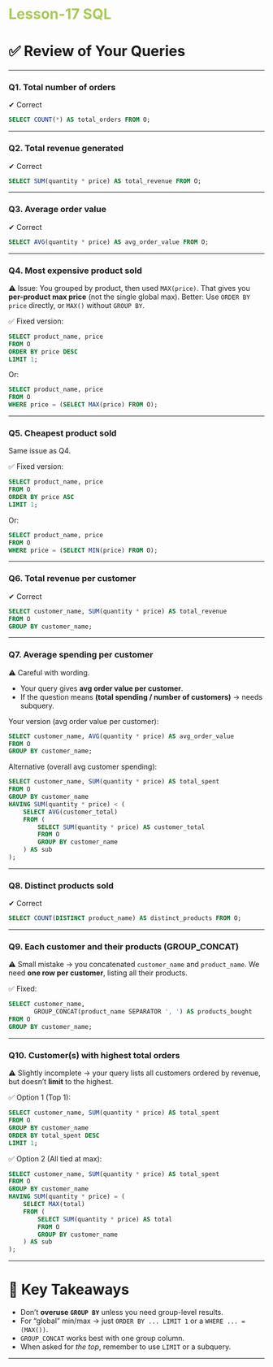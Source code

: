 # <span style="color:#a7c957">**Lesson-17 SQL**</span>



# ✅ Review of Your Queries

---

### Q1. Total number of orders

✔ Correct

```sql
SELECT COUNT(*) AS total_orders FROM O;
```

---

### Q2. Total revenue generated

✔ Correct

```sql
SELECT SUM(quantity * price) AS total_revenue FROM O;
```

---

### Q3. Average order value

✔ Correct

```sql
SELECT AVG(quantity * price) AS avg_order_value FROM O;
```

---

### Q4. Most expensive product sold

⚠️ Issue:
You grouped by product, then used `MAX(price)`. That gives you **per-product max price** (not the single global max).
Better: Use `ORDER BY price` directly, or `MAX()` without `GROUP BY`.

✅ Fixed version:

```sql
SELECT product_name, price
FROM O
ORDER BY price DESC
LIMIT 1;
```

Or:

```sql
SELECT product_name, price
FROM O
WHERE price = (SELECT MAX(price) FROM O);
```

---

### Q5. Cheapest product sold

Same issue as Q4.

✅ Fixed version:

```sql
SELECT product_name, price
FROM O
ORDER BY price ASC
LIMIT 1;
```

Or:

```sql
SELECT product_name, price
FROM O
WHERE price = (SELECT MIN(price) FROM O);
```

---

### Q6. Total revenue per customer

✔ Correct

```sql
SELECT customer_name, SUM(quantity * price) AS total_revenue
FROM O
GROUP BY customer_name;
```

---

### Q7. Average spending per customer

⚠️ Careful with wording.

* Your query gives **avg order value per customer**.
* If the question means **(total spending / number of customers)** → needs subquery.

Your version (avg order value per customer):

```sql
SELECT customer_name, AVG(quantity * price) AS avg_order_value
FROM O
GROUP BY customer_name;
```

Alternative (overall avg customer spending):

```sql
SELECT customer_name, SUM(quantity * price) AS total_spent
FROM O
GROUP BY customer_name
HAVING SUM(quantity * price) < (
    SELECT AVG(customer_total)
    FROM (
        SELECT SUM(quantity * price) AS customer_total
        FROM O
        GROUP BY customer_name
    ) AS sub
);
```

---

### Q8. Distinct products sold

✔ Correct

```sql
SELECT COUNT(DISTINCT product_name) AS distinct_products FROM O;
```

---

### Q9. Each customer and their products (GROUP\_CONCAT)

⚠️ Small mistake → you concatenated `customer_name` and `product_name`.
We need **one row per customer**, listing all their products.

✅ Fixed:

```sql
SELECT customer_name,
       GROUP_CONCAT(product_name SEPARATOR ', ') AS products_bought
FROM O
GROUP BY customer_name;
```

---

### Q10. Customer(s) with highest total orders

⚠️ Slightly incomplete → your query lists all customers ordered by revenue, but doesn’t **limit** to the highest.

✅ Option 1 (Top 1):

```sql
SELECT customer_name, SUM(quantity * price) AS total_spent
FROM O
GROUP BY customer_name
ORDER BY total_spent DESC
LIMIT 1;
```

✅ Option 2 (All tied at max):

```sql
SELECT customer_name, SUM(quantity * price) AS total_spent
FROM O
GROUP BY customer_name
HAVING SUM(quantity * price) = (
    SELECT MAX(total)
    FROM (
        SELECT SUM(quantity * price) AS total
        FROM O
        GROUP BY customer_name
    ) AS sub
);
```

---

# 🚀 Key Takeaways

* Don’t **overuse `GROUP BY`** unless you need group-level results.
* For “global” min/max → just `ORDER BY ... LIMIT 1` or a `WHERE ... = (MAX())`.
* `GROUP_CONCAT` works best with one group column.
* When asked for *the top*, remember to use `LIMIT` or a subquery.

---


